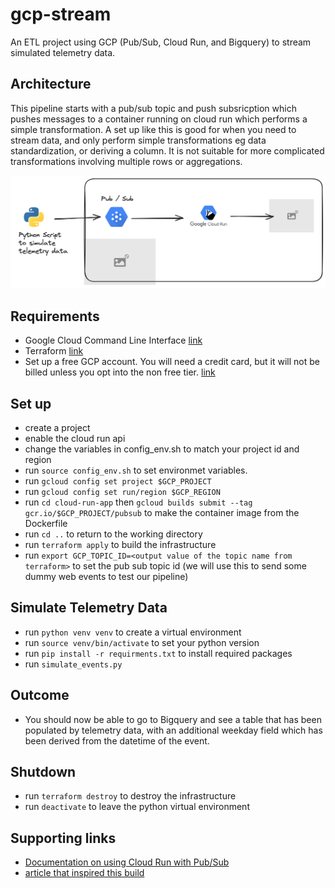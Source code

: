 # gcp-stream
An ETL project using GCP (Pub/Sub, Cloud Run, and Bigquery)  to stream simulated telemetry data.

## Architecture

This pipeline starts with a pub/sub topic and push subsricption which pushes messages to a container running on cloud run which performs a simple transformation.  A set up like this is good for when you need to stream data, and only perform simple transformations eg data standardization, or deriving a column.  It is not suitable for more complicated transformations involving multiple rows or aggregations.

![Data flow diagram](https://github.com/Kaizen91/gcp-stream/blob/main/images/Dataflow-gcp-cloudrun-stream.png)

## Requirements

* Google Cloud Command Line Interface [link](https://cloud.google.com/sdk/docs/install)
* Terraform [link](https://developer.hashicorp.com/terraform/install)
* Set up a free GCP account.  You will need a credit card, but it will not be billed unless you opt into the non free tier. [link](https://cloud.google.com/free?hl=en)


## Set up

* create a project
* enable the cloud run api
* change the variables in config_env.sh to match your project id and region
* run `source config_env.sh` to set environmet variables.
* run `gcloud config set project $GCP_PROJECT`
* run `gcloud config set run/region $GCP_REGION`
* run `cd cloud-run-app` then  `gcloud builds submit --tag gcr.io/$GCP_PROJECT/pubsub` to make the container image from the Dockerfile
* run `cd ..` to return to the working directory
* run `terraform apply` to build the infrastructure
* run `export GCP_TOPIC_ID=<output value of the topic name from terraform>` to set the pub sub topic id (we will use this to send some dummy web events to test our pipeline)

## Simulate Telemetry Data

* run `python venv venv` to create a virtual environment
* run `source venv/bin/activate` to set your python version
* run `pip install -r requirments.txt` to install required packages
* run `simulate_events.py`

## Outcome

* You should now be able to go to Bigquery and see a table that has been populated by telemetry data, with an additional weekday field which has been derived from the datetime of the event.

## Shutdown 

* run `terraform destroy` to destroy the infrastructure
* run `deactivate` to leave the python virtual environment

## Supporting links

* [Documentation on using Cloud Run with Pub/Sub](https://cloud.google.com/run/docs/tutorials/pubsub?skip_cache=true#run_pubsub_server-python)
* [article that inspired this build](https://cloud.google.com/blog/products/data-analytics/building-streaming-data-pipelines)

